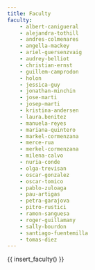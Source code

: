 ```yaml
---
title: Faculty
faculty:
    - albert-canigueral
    - alejandra-tothill
    - andres-colmenares
    - angella-mackey
    - ariel-guersenzvaig
    - audrey-belliot
    - christian-ernst
    - guillem-camprodon
    - holon
    - jessica-guy
    - jonathan-minchin
    - jose-marti
    - josep-marti
    - kristina-andersen
    - laura.benitez
    - manuela-reyes
    - mariana-quintero
    - markel-cormenzana
    - merce-rua
    - merkel-cormenzana
    - milena-calvo
    - nuria-conde
    - olga-trevisan
    - oscar-gonzalez
    - oscar-tomico
    - pablo-zuloaga
    - pau-artigas
    - petra-garajova
    - pitro-rustici
    - ramon-sanguesa
    - roger-guillamany
    - sally-bourdon
    - santiago-fuentemilla
    - tomas-diez
---
```


{{ insert_faculty() }}